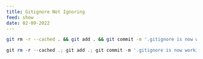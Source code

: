 ```yaml
---
title: Gitignore Not Ignoring
feed: show
date: 02-09-2022
---
```


```sh
git rm -r --cached . && git add . && git commit -m '.gitignore is now working'
```

```powershell
git rm -r --cached .; git add .; git commit -m '.gitignore is now working'
```